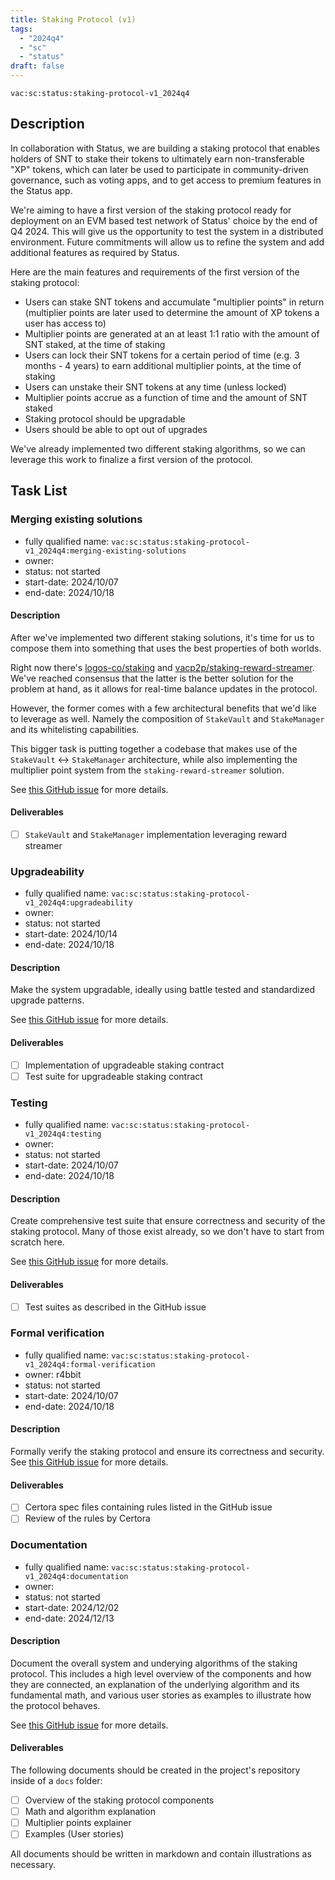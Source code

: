 ```yaml
---
title: Staking Protocol (v1)
tags:
  - "2024q4"
  - "sc"
  - "status"
draft: false
---
```


`vac:sc:status:staking-protocol-v1_2024q4`

## Description

In collaboration with Status, we are building a staking protocol that enables holders of SNT to stake their tokens to ultimately earn non-transferable "XP" tokens, 
which can later be used to participate in community-driven governance, such as voting apps, and to get access to premium features in the Status app.

We're aiming to have a first version of the staking protocol ready for deployment on an EVM based test network of Status' choice by the end of Q4 2024.
This will give us the opportunity to test the system in a distributed environment.
Future commitments will allow us to refine the system and add additional features as required by Status.

Here are the main features and requirements of the first version of the staking protocol:

- Users can stake SNT tokens and accumulate "multiplier points" in return (multiplier points are later used to determine the amount of XP tokens a user has access to)
- Multiplier points are generated at an at least 1:1 ratio with the amount of SNT staked, at the time of staking
- Users can lock their SNT tokens for a certain period of time (e.g. 3 months - 4 years) to earn additional multiplier points, at the time of staking
- Users can unstake their SNT tokens at any time (unless locked)
- Multiplier points accrue as a function of time and the amount of SNT staked
- Staking protocol should be upgradable
- Users should be able to opt out of upgrades

We've already implemented two different staking algorithms,
so we can leverage this work to finalize a first version of the protocol.

## Task List

### Merging existing solutions

* fully qualified name: `vac:sc:status:staking-protocol-v1_2024q4:merging-existing-solutions`
* owner: 
* status: not started
* start-date: 2024/10/07
* end-date: 2024/10/18

#### Description

After we've implemented two different staking solutions,
it's time for us to compose them into something that uses the best properties of both worlds.

Right now there's [logos-co/staking](https://github.com/logos-co/staking) and [vacp2p/staking-reward-streamer](https://github.com/vacp2p/staking-reward-streamer). 
We've reached consensus that the latter is the better solution for the problem at hand, as it allows for real-time balance updates in the protocol. 

However, the former comes with a few architectural benefits that we'd like to leverage as well.
Namely the composition of `StakeVault` and `StakeManager` and its whitelisting capabilities.

This bigger task is putting together a codebase that makes use of the `StakeVault` <-> `StakeManager` architecture, while also implementing the multiplier point system from the `staking-reward-streamer` solution.

See [this GitHub issue]() for more details.

#### Deliverables

- [ ] `StakeVault` and `StakeManager` implementation leveraging reward streamer

### Upgradeability

* fully qualified name: `vac:sc:status:staking-protocol-v1_2024q4:upgradeability`
* owner: 
* status: not started
* start-date: 2024/10/14
* end-date: 2024/10/18

#### Description

Make the system upgradable, ideally using battle tested and standardized upgrade patterns.

See [this GitHub issue]() for more details.

#### Deliverables

- [ ] Implementation of upgradeable staking contract
- [ ] Test suite for upgradeable staking contract

### Testing

* fully qualified name: `vac:sc:status:staking-protocol-v1_2024q4:testing`
* owner: 
* status: not started
* start-date: 2024/10/07
* end-date: 2024/10/18

#### Description

Create comprehensive test suite that ensure correctness and security of the staking protocol.
Many of those exist already, so we don't have to start from scratch here.

See [this GitHub issue]() for more details.

#### Deliverables

- [ ] Test suites as described in the GitHub issue

### Formal verification

* fully qualified name: `vac:sc:status:staking-protocol-v1_2024q4:formal-verification`
* owner: r4bbit
* status: not started
* start-date: 2024/10/07
* end-date: 2024/10/18

#### Description

Formally verify the staking protocol and ensure its correctness and security.
See [this GitHub issue]() for more details.


#### Deliverables

- [ ] Certora spec files containing rules listed in the GitHub issue
- [ ] Review of the rules by Certora

### Documentation

* fully qualified name: `vac:sc:status:staking-protocol-v1_2024q4:documentation`
* owner:
* status: not started
* start-date: 2024/12/02
* end-date: 2024/12/13

#### Description

Document the overall system and underying algorithms of the staking protocol.
This includes a high level overview of the components and how they are connected,
an explanation of the underlying algorithm and its fundamental math,
and various user stories as examples to illustrate how the protocol behaves.

See [this GitHub issue]() for more details.


#### Deliverables

The following documents should be created in the project's repository inside of a `docs` folder:

- [ ] Overview of the staking protocol components
- [ ] Math and algorithm explanation
- [ ] Multiplier points explainer
- [ ] Examples (User stories)

All documents should be written in markdown and contain illustrations as necessary.
